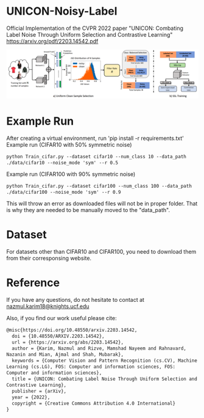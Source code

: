 # UNICON-Noisy-Label
Official Implementation of the CVPR 2022 paper "UNICON: Combating Label Noise Through Uniform Selection and Contrastive Learning"
https://arxiv.org/pdf/2203.14542.pdf

<!-- ![Teaser](./Figure/Teaser.png) -->
![Framework](./Figure/Snip20220331_3.png)

# Example Run
After creating a virtual environment, run 'pip install -r requirements.txt'	
Example run (CIFAR10 with 50% symmetric noise) 

	python Train_cifar.py --dataset cifar10 --num_class 10 --data_path ./data/cifar10 --noise_mode 'sym' --r 0.5 

Example run (CIFAR100 with 90% symmetric noise) 

	python Train_cifar.py --dataset cifar100 --num_class 100 --data_path ./data/cifar100 --noise_mode 'sym' --r 0.9 
	
This will throw an error as downloaded files will not be in proper folder. That is why they are needed to be manually moved to the "data_path".

# Dataset
For datasets other than CIFAR10 and CIFAR100, you need to download them from their corresponsing website.

# Reference 
If you have any questions, do not hesitate to contact at nazmul.karim18@knights.ucf.edu

Also, if you find our work useful please cite: 

	@misc{https://doi.org/10.48550/arxiv.2203.14542,
	  doi = {10.48550/ARXIV.2203.14542},
	  url = {https://arxiv.org/abs/2203.14542},
	  author = {Karim, Nazmul and Rizve, Mamshad Nayeem and Rahnavard, Nazanin and Mian, Ajmal and Shah, Mubarak},
	  keywords = {Computer Vision and Pattern Recognition (cs.CV), Machine Learning (cs.LG), FOS: Computer and information sciences, FOS: 	   Computer and information sciences},
	  title = {UNICON: Combating Label Noise Through Uniform Selection and Contrastive Learning},
	  publisher = {arXiv},
	  year = {2022},
	  copyright = {Creative Commons Attribution 4.0 International}
	}
 
